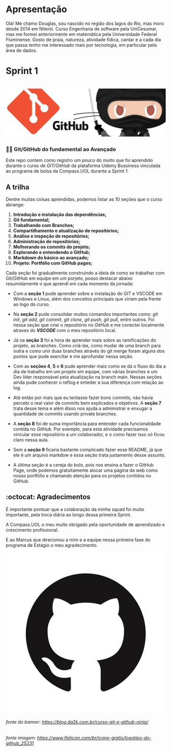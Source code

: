 
<h1> Apresentação</h1>

Olá! Me chamo Douglas, sou nascido no região dos lagos do Rio, mas moro desde 2014 em Niterói.
Curso Engenharia de software pela UniCesumar, mas me formei anteriormente em matemática pela Universidade Federal Fluminense. Gosto de praia, natureza, atividade fídica, cantar e a cada dia que passa tenho me interessado mais por tecnologia, em particular pela área de dados.


<h1> Sprint 1</h1>

<h1 align="center">
 <img src="banner-git-e-github-ninja.jpg" />
</h1>

### :technologist: Git/GitHub do fundamental ao Avançado

Este repo contem como registro um pouco do muito que foi aprendido durante o curso de _GIT/GitHub_ da plataforma Udemy Bussiness vinculada ao programa de bolsa da Compass.UOL durante a Sprint 1.


## A trilha 


Dentre muitas coisas aprendidas, podemos listar as 10 seções que o curso abrange:

1. __Introdução e instalação das dependências;__
2. __Git fundamental;__
3. __Trabalhando com Branches;__
4. __Compartilhamento e atualização de repositórios;__
5. __Análise e inspeção de repositórios;__
6. __Administração de repositórios;__
7. __Melhorando os commits do projeto;__
8. __Explorando e entendendo o GitHub;__
9. __Markdown do básico ao avançado;__
10. __Projeto: Portfólio com GitHub pages;__

Cada seção foi gradualmente construindo a ideia de como se trabalhar com Git/GitHub em equipe em um porjeto, posso destacar abaixo resumidamente o que aprendi em cada momento da jornada:

* Com a **seção 1** pude aprender sobre a instalação do GIT e VSCODE em Windows e Linux, além dos conceitos principais que viriam pela frente ao logo do curso.

* Na **seção 2** pude consolidar muitos comandos importantes como: _git init_, _git add_, _git commit_, _git clone_, _git push_, _git pull_, entre outros. Foi nessa seção que criei o repositório no _GitHub_ e me conectei localmente atraves do _**VSCODE**_ com o meu repositório local.

* Já na **seção 3** foi a hora de aprender mais sobre as ramificações do projeto, as branches. Como criá-las, como mudar de uma branch para outra e como unir duas branches através do git merge foram alguns dos pontos que pude exercitar e me aprofundar nessa seção.

* Com as **seções 4**, **5** e **6** pude aprender mais como se dá o fluxo do dia a dia de trabalho em um projeto em equipe, com várias branches e um Dev líder responsável pela atualização na branch main. Nessas seções ainda pude conhecer o reflog e enteder a sua diferença com relação ao log.

* Até então por mais que eu tentasse fazer bons commits, não havia percebi o real valor de commits bem explicados e objetivos. A **seção 7** trata desse tema e além disso nos ajuda a administrar e enxugar a quantidade de commits usando private branches.

* A **seção 8** foi de suma importância para entender cada funcionalidade contida no _GitHub_. Por exemplo, para esta atividade precisamos vincular esse repositório a um colaborador, e o como fazer isso só ficou claro nessa aula.

* Sem a **seção 9** ficaria bastante complicado fazer esse README, já que ele é um arquivo markdow e essa seção trata justamente desse assunto.

* A última seção é a cereja do bolo, pois nos ensina a fazer o GitHub Page, onde podemos gratuitamente alocar uma página da web como nosso portfólio e chamando atenção para os projetos contidos no GitHub.

##  :octocat: Agradecimentos

É importante pontuar que a colaboração da minha squad foi muito importante, pela troca diária ao longo dessa primeira Sprint.

A Compass.UOL o meu muito obrigado pela oportunidade de aprendizado e crescimento profissional.

E ao Marcus que direcionou a mim e a equipe nessa primeira fase do programa de Estágio o meu agradecimento.

![](GitHub-Mark.png) 

###### fonte do banner: https://blog.da2k.com.br/curso-git-e-github-ninja/

###### fonte imagem: https://www.flaticon.com/br/icone-gratis/logotipo-do-github_25231